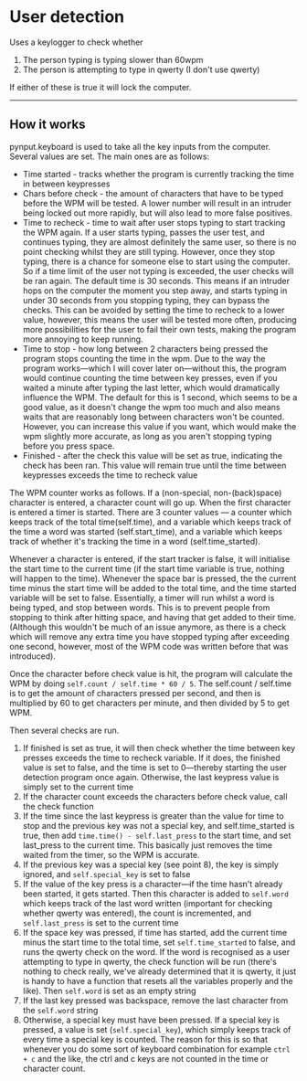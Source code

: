 # User detection
Uses a keylogger to check whether
1. The person typing is typing slower than 60wpm
2. The person is attempting to type in qwerty (I don't use qwerty)

If either of these is true it will lock the computer.

---

## How it works
pynput.keyboard is used to take all the key inputs from the computer.  Several
values are set.  The main ones are as follows:
* Time started - tracks whether the program is currently tracking the time in
between keypresses
* Chars before check - the amount of characters that have to be typed before
the WPM will be tested.  A lower number will result in an intruder being locked
out more rapidly, but will also lead to more false positives.
* Time to recheck - time to wait after user stops typing to start tracking the
WPM again.  If a user starts typing, passes the user test, and continues typing,
they are almost definitely the same user, so there is no point checking whilst
they are still typing.  However, once they stop typing, there is a chance for
someone else to start using the computer.  So if a time limit of the user not
typing is exceeded, the user checks will be ran again.  The default time is
30 seconds.  This means if an intruder hops on the computer the moment you step
away, and starts typing in under 30 seconds from you stopping typing, they can
bypass the checks.  This can be avoided by setting the time to recheck to a
lower value, however, this means the user will be tested more often, producing
more possibilities for the user to fail their own tests, making the program
more annoying to keep running.
* Time to stop - how long between 2 characters being pressed the program stops
counting the time in the wpm.  Due to the way the program works—which I will
cover later on—without this, the program would continue counting the time between
key presses, even if you waited a minute after typing the last letter, which would
dramatically influence the WPM.  The default for this is 1 second, which seems to 
be a good value, as it doesn't change the wpm too much and also means waits that
are reasonably long between characters won't be counted.  However, you can increase
this value if you want, which would make the wpm slightly more accurate, as long
as you aren't stopping typing before you press space.
* Finished - after the check this value will be set as true, indicating the check
has been ran.  This value will remain true until the time between keypresses
exceeds the time to recheck value


The WPM counter works as follows.  If a (non-special, non-(back)space) character is
entered, a character count will go up.  When the first character is entered a timer
is started.  There are 3 counter values — a counter which keeps track of the total
time(self.time), and a variable which keeps track of the time a word was started
(self.start_time), and a variable which keeps track of whether it's tracking the
time in a word (self.time_started).  

Whenever a character is entered, if the start
tracker is false, it will initialise the start time to the current time (if the
start time variable is true, nothing will happen to the time).  Whenever the space
bar is pressed, the the current time minus the start time will be added to the total
time, and the time started variable will be set to false.  Essentially, a timer will
run whilst a word is being typed, and stop between words.  This is to prevent people
from stopping to think after hitting space, and having that get added to their time.
(Although this wouldn't be much of an issue anymore, as there is a check which will
remove any extra time you have stopped typing after exceeding one second, however,
most of the WPM code was written before that was introduced).  

Once the character before check value is hit, the program will calculate the WPM
by doing `self.count / self.time * 60 / 5`.  The self.count / self.time is to get
the amount of characters pressed per second, and then is multiplied by 60 to get
characters per minute, and then divided by 5 to get WPM.


Then several checks are run.
1. If finished is set as true, it will then check whether the time between 
key presses exceeds the time to recheck variable.  If it does, the finished value
is set to false, and the time is set to 0—thereby starting the user detection
program once again.  Otherwise, the last keypress value is simply set to the current
time
2. If the character count exceeds the characters before check value, call the check
function
3. If the time since the last keypress is greater than the value for time to stop
and the previous key was not a special key, and self.time_started is true, then
add `time.time() - self.last_press` to the start time, and set last_press to the
current time.  This basically just removes the time waited from the timer, so the
WPM is accurate.
4. If the previous key was a special key (see point 8), the key is simply ignored,
and `self.special_key` is set to false
5. If the value of the key press is a character—if the time hasn't already been
started, it gets started.  Then this character is added to `self.word` which keeps
track of the last word written (important for checking whether qwerty was entered),
the count is incremented, and `self.last_press` is set to the current time
6. If the space key was pressed, if time has started, add the current time minus
the start time to the total time, set `self.time_started` to false, and runs the 
qwerty check on the word.  If the word is recognised as a user attempting to type
in qwerty, the check function will be run (there's nothing to check really, we've
already determined that it is qwerty, it just is handy to have a function that
resets all the variables properly and the like).  Then `self.word` is set as an
empty string
7. If the last key pressed was backspace, remove the last character from the
`self.word` string
8. Otherwise, a special key must have been pressed.
If a special key is pressed, a value is set (`self.special_key`), which simply
   keeps track of every time a special key is counted.  The reason for this is so that
   whenever you do some sort of keyboard combination for example `ctrl + c` and the
   like, the ctrl and c keys are not counted in the time or character count.
